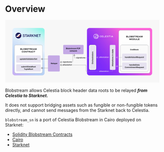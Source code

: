 # Overview

![BSN Module](../assets/blobstreamSnModule.png)

Blobstream allows Celestia block header data roots to be relayed
***from Celestia to Starknet.***

It does not support bridging assets such as fungible
or non-fungible tokens directly, and cannot send messages from the Starknet
back to Celestia.

`blobstream_sn` is a port of Celestia Blobstream in Cairo deployed on Starknet:

- [Solidity Blobstream Contracts](https://github.com/celestiaorg/blobstream-contracts)
- [Cairo](https://book.cairo-lang.org/)
- [Starknet](https://docs.starknet.io/documentation)
